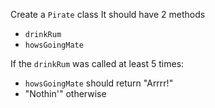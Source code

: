 Create a `Pirate` class
It should have 2 methods
+ `drinkRum`
+ `howsGoingMate`

If the `drinkRum` was called at least 5 times:
+ `howsGoingMate` should return "Arrrr!"
+ "Nothin'" otherwise
